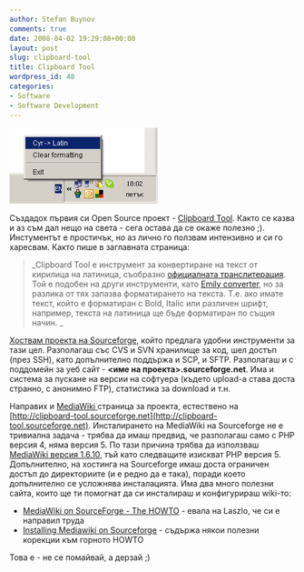 ```yaml
---
author: Stefan Buynov
comments: true
date: 2008-04-02 19:29:08+00:00
layout: post
slug: clipboard-tool
title: Clipboard Tool
wordpress_id: 48
categories:
- Software
- Software Development
---
```


[![ct_conver_cyrillic_to_latin_menu.png](/images/2008/04/ct_conver_cyrillic_to_latin_menu.png)](/images/2008/04/ct_conver_cyrillic_to_latin_menu.png)

Създадох първия си Open Source проект - [Clipboard Tool](http://clipboard-tool.sourceforge.net). Както се казва и аз съм дал нещо на света - сега остава да се окаже полезно ;). Инстументът е простичък, но аз лично го ползвам интензивно и си го харесвам. Както пише в заглавната страница:

> _Clipboard Tool е инструмент за конвертиране на текст от кирилица на латиница, съобразно [официалната транслитерация](http://transliteration.mdaar.government.bg/alphabet.php). Той е подобен на други инструменти, като [Emily converter](http://www.download.bg/index.php?cls=program&mtd=default&id=12234), но за разлика от тях запазва форматирането на текста. Т.е. ако имате текст, който е форматиран с Bold, Italic или различен шрифт, например, текста на латиница ще бъде форматиран по същия начин. _

[Хоствам проекта на Sourceforge](http://sourceforge.net/projects/clipboard-tool), който предлага удобни инструменти за тази цел. Разполагаш със CVS и SVN хранилище за код, шел достъп (през SSH), като допълнително поддържа и SCP, и SFTP. Разполагаш и с поддомейн за уеб сайт - **<име на проекта>.sourceforge.net**. Има и система за пускане на версии на софтуера (където upload-а става доста странно, с анонимно FTP), статистика за download и т.н.

Направих и [MediaWiki ](http://www.mediawiki.org)страница за проекта, естествено на [http://clipboard-tool.sourceforge.net](http://clipboard-tool.sourceforge.net). Инсталирането на MediaWiki на Sourceforge не е тривиална задача - трябва да имаш предвид, че разполагаш само с PHP версия 4, няма версия 5. По тази причина трябва да използваш [MediaWiki версия 1.6.10](http://download.wikimedia.org/mediawiki/1.6/mediawiki-1.6.10.tar.gz), тъй като следващите изискват PHP версия 5. Допълнително, на хостинга на Sourceforge имаш доста ограничен достъп до директориите (и е редно да е така), поради което допълнително се усложнява инсталацията. Има два много полезни сайта, които ще ти помогнат да си инсталираш и конфигурираш wiki-то: [](http://monda.hu/blog/2006/03/03/mediawiki-on-sourceforge-the-howto/)
	
  * [MediaWiki on SourceForge - The HOWTO](http://monda.hu/blog/2006/03/03/mediawiki-on-sourceforge-the-howto/) - евала на Laszlo, че си е направил труда
  * [Installing Mediawiki on Sourceforge](http://baoilleach.blogspot.com/2007/06/installing-mediawiki-on-sourceforge.html) - съдържа някои полезни корекции към горното HOWTO

Това е - не се помайвай, а дерзай ;)

